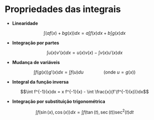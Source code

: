 # Propriedades das integrais

- **Linearidade** 

$$\int \left(af(x)+bg(x)\right)dx = a\int f(x)dx + b\int g(x)dx$$

- **Integração por partes**

$$\int u(x) v'(x) dx = u(x) v(x) - \int v(x) u'(x) dx$$

- **Mudança de variáveis**

$$\int f(g(x))g'(x)dx = \int f(u)du \qquad\qquad (\text{onde }u=g(x))$$

- **Integral da função inversa**

$$\int f^{-1}(x)dx = x f^{-1}(x) - \int \frac{x}{f'(f^{-1}(x))}dx$$

- **Integração por substituição trigonométrica**

$$\int f(\sin(x),\cos(x))dx = \int f(\tan(t),\sec(t))\sec^2(t)dt $$
